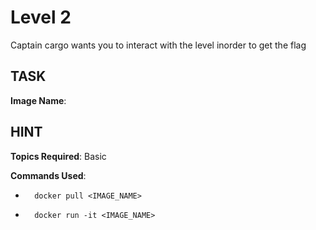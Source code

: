# Level 2
Captain cargo wants you to interact with the level inorder to get the flag

## TASK

**Image Name**: 

## HINT

**Topics Required**: Basic

**Commands Used**: 

-
        docker pull <IMAGE_NAME>
-
        docker run -it <IMAGE_NAME>
